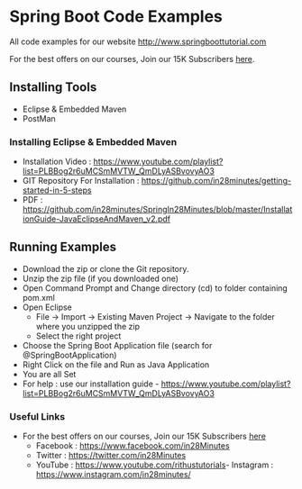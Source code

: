 # Spring Boot Code Examples
All code examples for our website http://www.springboottutorial.com

For the best offers on our courses, Join our 15K Subscribers [here](http://eepurl.com/bOJulL).

## Installing Tools
- Eclipse & Embedded Maven
- PostMan

### Installing Eclipse & Embedded Maven
- Installation Video : https://www.youtube.com/playlist?list=PLBBog2r6uMCSmMVTW_QmDLyASBvovyAO3
- GIT Repository For Installation : https://github.com/in28minutes/getting-started-in-5-steps
- PDF : https://github.com/in28minutes/SpringIn28Minutes/blob/master/InstallationGuide-JavaEclipseAndMaven_v2.pdf

## Running Examples
- Download the zip or clone the Git repository.
- Unzip the zip file (if you downloaded one)
- Open Command Prompt and Change directory (cd) to folder containing pom.xml
- Open Eclipse 
   - File -> Import -> Existing Maven Project -> Navigate to the folder where you unzipped the zip
   - Select the right project
- Choose the Spring Boot Application file (search for @SpringBootApplication)
- Right Click on the file and Run as Java Application
- You are all Set
- For help : use our installation guide - https://www.youtube.com/playlist?list=PLBBog2r6uMCSmMVTW_QmDLyASBvovyAO3

### Useful Links
- For the best offers on our courses, Join our 15K Subscribers [here](http://eepurl.com/bOJulL)
  - Facebook  : https://www.facebook.com/in28Minutes​
  - Twitter   : https://twitter.com/in28Minutes​
  - YouTube   : https://www.youtube.com/rithustutorials​
​  - Instagram : https://www.instagram.com/in28minutes/